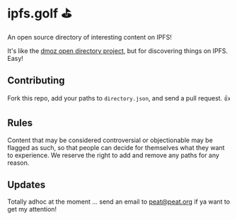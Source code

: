 # ipfs.golf ⛳️

An open source directory of interesting content on IPFS!

It's like the <a href="https://en.wikipedia.org/wiki/DMOZ">dmoz open directory project</a>, but for discovering things on IPFS. Easy!

## Contributing

Fork this repo, add your paths to `directory.json`, and send a pull request. 👍

## Rules

Content that may be considered controversial or objectionable may be flagged as such, so that people can decide for themselves what they want to experience. We reserve the right to add and remove any paths for any reason.

## Updates

Totally adhoc at the moment ... send an email to peat@peat.org if ya want to get my attention!